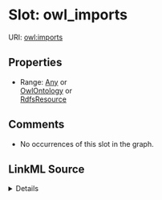 

# Slot: owl_imports





URI: [owl:imports](http://www.w3.org/2002/07/owl#imports)



<!-- no inheritance hierarchy -->








## Properties

* Range: [Any](../classes/Any.md)&nbsp;or&nbsp;<br />[OwlOntology](../classes/OwlOntology.md)&nbsp;or&nbsp;<br />[RdfsResource](../classes/RdfsResource.md)





## Comments

* No occurrences of this slot in the graph.



## LinkML Source

<details>

```yaml
name: owl_imports
comments:
- No occurrences of this slot in the graph.
from_schema: okns:fiokg
exact_mappings:
- http://www.w3.org/2002/07/owl#imports
rank: 1000
slot_uri: owl:imports
alias: owl_imports
union_of:
- owl_Ontology
- rdfs_Resource
range: Any
any_of:
- range: owl_Ontology
- range: rdfs_Resource

```
</details>